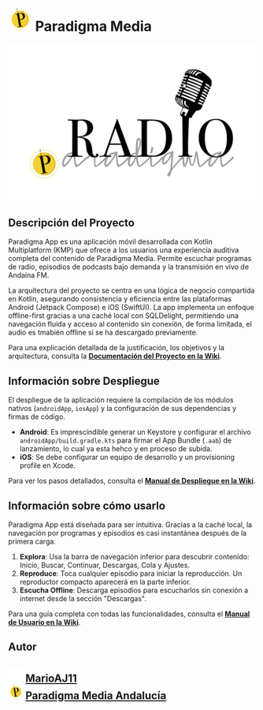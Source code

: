 
# <img src="img/LogoP.png" alt="Logo Paradigma Media" width="48" /> Paradigma Media  

![Logo Paradigma Media](img/LogoRadio.png)

## Descripción del Proyecto

Paradigma App es una aplicación móvil desarrollada con Kotlin Multiplatform (KMP) que ofrece a los usuarios una experiencia auditiva completa del contenido de Paradigma Media. Permite escuchar programas de radio, episodios de podcasts bajo demanda y la transmisión en vivo de Andaina FM.

La arquitectura del proyecto se centra en una lógica de negocio compartida en Kotlin, asegurando consistencia y eficiencia entre las plataformas Android (Jetpack Compose) e iOS (SwiftUI). La app implementa un enfoque offline-first gracias a una caché local con SQLDelight, permitiendo una navegación fluida y acceso al contenido sin conexión, de forma limitada, el audio es tmabién offline si se ha descargado previamente.

Para una explicación detallada de la justificación, los objetivos y la arquitectura, consulta la **[Documentación del Proyecto en la Wiki](https://github.com/MarioAJ11/Paradigma-App/wiki/Doc_PI)**.

## Información sobre Despliegue

El despliegue de la aplicación requiere la compilación de los módulos nativos (`androidApp`, `iosApp`) y la configuración de sus dependencias y firmas de código.

* **Android**: Es imprescindible generar un Keystore y configurar el archivo `androidApp/build.gradle.kts` para firmar el App Bundle (`.aab`) de lanzamiento, lo cual ya esta hehco y en proceso de subida.
* **iOS**: Se debe configurar un equipo de desarrollo y un provisioning profile en Xcode.

Para ver los pasos detallados, consulta el **[Manual de Despliegue en la Wiki](https://github.com/MarioAJ11/Paradigma-App/wiki/Manual_Despliegue)**.

## Información sobre cómo usarlo

Paradigma App está diseñada para ser intuitiva. Gracias a la caché local, la navegación por programas y episodios es casi instantánea después de la primera carga.

1.  **Explora**: Usa la barra de navegación inferior para descubrir contenido: Inicio, Buscar, Continuar, Descargas, Cola y Ajustes.
2.  **Reproduce**: Toca cualquier episodio para iniciar la reproducción. Un reproductor compacto aparecerá en la parte inferior.
3.  **Escucha Offline**: Descarga episodios para escucharlos sin conexión a internet desde la sección "Descargas".

Para una guía completa con todas las funcionalidades, consulta el **[Manual de Usuario en la Wiki](https://github.com/MarioAJ11/Paradigma-App/wiki/Manual_Usuario)**.

## Autor
<h2>
    <img alt="Logo de GitHub" src="img/github-mark-white.png" width="30" style="vertical-align:left;"> 
    <a href="https://github.com/MarioAJ11">MarioAJ11</a><br>
    <img src="img/LogoP.png" alt="Logo Paradigma Media" width="30"/>
    <a href="https://paradigmamedia.org/?_gl=1%2Aae219k%2A_ga%2AODk2ODAwOTI0LjE3NDMxMjI3MTA.%2A_ga_XR0VQ8N0YB%2AczE3NDc5NTIwNDMkbzQ2JGcxJHQxNzQ3OTUzNDI3JGowJGwwJGgw"> Paradigma Media Andalucía</a>
</h2>
